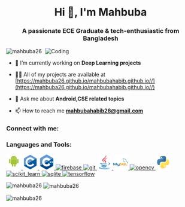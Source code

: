 <h1 align="center">Hi 👋, I'm Mahbuba</h1>
<h3 align="center">A passionate ECE Graduate & tech-enthusiastic from Bangladesh</h3>
<img align="right" alt="Coding" width="400" src="https://img.freepik.com/premium-vector/cute-girl-working-table_484020-56.jpg?w=740">

<p align="left"> <img src="https://komarev.com/ghpvc/?username=mahbuba26&label=Profile%20views&color=0e75b6&style=flat" alt="mahbuba26" /> </p>

- 🔭 I’m currently working on **Deep Learning projects**

- 👨‍💻 All of my projects are available at [https://mahbuba26.github.io/mahbubahabib.github.io//](https://mahbuba26.github.io/mahbubahabib.github.io//)

- 💬 Ask me about **Android,CSE related topics**

- 📫 How to reach me **mahbubahabib26@gmail.com**

<h3 align="left">Connect with me:</h3>
<p align="left">
</p>

<h3 align="left">Languages and Tools:</h3>
<p align="left"> <a href="https://developer.android.com" target="_blank" rel="noreferrer"> <img src="https://raw.githubusercontent.com/devicons/devicon/master/icons/android/android-original-wordmark.svg" alt="android" width="40" height="40"/> </a> <a href="https://www.cprogramming.com/" target="_blank" rel="noreferrer"> <img src="https://raw.githubusercontent.com/devicons/devicon/master/icons/c/c-original.svg" alt="c" width="40" height="40"/> </a> <a href="https://www.w3schools.com/cpp/" target="_blank" rel="noreferrer"> <img src="https://raw.githubusercontent.com/devicons/devicon/master/icons/cplusplus/cplusplus-original.svg" alt="cplusplus" width="40" height="40"/> </a> <a href="https://firebase.google.com/" target="_blank" rel="noreferrer"> <img src="https://www.vectorlogo.zone/logos/firebase/firebase-icon.svg" alt="firebase" width="40" height="40"/> </a> <a href="https://git-scm.com/" target="_blank" rel="noreferrer"> <img src="https://www.vectorlogo.zone/logos/git-scm/git-scm-icon.svg" alt="git" width="40" height="40"/> </a> <a href="https://www.java.com" target="_blank" rel="noreferrer"> <img src="https://raw.githubusercontent.com/devicons/devicon/master/icons/java/java-original.svg" alt="java" width="40" height="40"/> </a> <a href="https://www.mysql.com/" target="_blank" rel="noreferrer"> <img src="https://raw.githubusercontent.com/devicons/devicon/master/icons/mysql/mysql-original-wordmark.svg" alt="mysql" width="40" height="40"/> </a> <a href="https://opencv.org/" target="_blank" rel="noreferrer"> <img src="https://www.vectorlogo.zone/logos/opencv/opencv-icon.svg" alt="opencv" width="40" height="40"/> </a> <a href="https://www.python.org" target="_blank" rel="noreferrer"> <img src="https://raw.githubusercontent.com/devicons/devicon/master/icons/python/python-original.svg" alt="python" width="40" height="40"/> </a> <a href="https://scikit-learn.org/" target="_blank" rel="noreferrer"> <img src="https://upload.wikimedia.org/wikipedia/commons/0/05/Scikit_learn_logo_small.svg" alt="scikit_learn" width="40" height="40"/> </a> <a href="https://www.sqlite.org/" target="_blank" rel="noreferrer"> <img src="https://www.vectorlogo.zone/logos/sqlite/sqlite-icon.svg" alt="sqlite" width="40" height="40"/> </a> <a href="https://www.tensorflow.org" target="_blank" rel="noreferrer"> <img src="https://www.vectorlogo.zone/logos/tensorflow/tensorflow-icon.svg" alt="tensorflow" width="40" height="40"/> </a> </p>

<p><img align="left" src="https://github-readme-stats.vercel.app/api/top-langs?username=mahbuba26&show_icons=true&locale=en&layout=compact" alt="mahbuba26" /></p>

<p>&nbsp;<img align="center" src="https://github-readme-stats.vercel.app/api?username=mahbuba26&show_icons=true&locale=en" alt="mahbuba26" /></p>

<p><img align="center" src="https://github-readme-streak-stats.herokuapp.com/?user=mahbuba26&" alt="mahbuba26" /></p>

